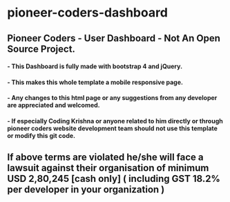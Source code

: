 # pioneer-coders-dashboard
## Pioneer Coders - User Dashboard - Not An Open Source Project.
#### - This Dashboard is fully made with bootstrap 4 and jQuery.
#### - This makes this whole template a mobile responsive page.
#### - Any changes to this html page or any suggestions from any developer are appreciated and welcomed.
#### - If especially Coding Krishna or anyone related to him directly or through pioneer coders website development team should not use this template  or modify this git code. 
##  If above terms are violated he/she will face a lawsuit against their organisation of minimum USD 2,80,245 [cash only] ( including GST 18.2% per developer in your organization ) 
